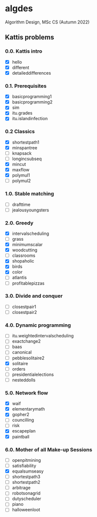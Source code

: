# algdes
Algorithm Design, MSc CS (Autumn 2022)

## Kattis problems
### 0.0. Kattis intro
- [x] hello
- [x] different
- [x] detaileddifferences
### 0.1. Prerequisites
- [x] basicprogramming1
- [x] basicprogramming2
- [x] sim
- [x] itu.grades
- [x] itu.islandinfection
### 0.2 Classics
- [x] shortestpath1
- [x] minspantree
- [ ] knapsack
- [ ] longincsubseq
- [x] mincut
- [x] maxflow
- [x] polymul1
- [ ] polymul2
### 1.0. Stable matching
- [ ] drafttime
- [ ] jealousyoungsters
### 2.0. Greedy
- [x] intervalscheduling
- [ ] grass
- [x] minimumscalar
- [x] woodcutting
- [ ] classrooms
- [x] shopaholic
- [x] birds
- [x] color
- [ ] atlantis
- [ ] profitablepizzas
### 3.0. Divide and conquer
- [ ] closestpair1
- [ ] closestpair2
### 4.0. Dynamic programming
- [ ] itu.weightedintervalscheduling
- [ ] exactchange2
- [ ] baas
- [ ] canonical
- [ ] pebblesolitaire2
- [x] solitaire
- [ ] orders
- [ ] presidentialelections
- [ ] nesteddolls
### 5.0. Network flow
- [x] waif
- [x] elementarymath
- [x] gopher2
- [ ] councilling
- [ ] risk
- [x] escapeplan
- [x] paintball
### 6.0. Mother of all Make-up Sessions
- [ ] openpitmining
- [ ] satisfiability
- [x] equalsumseasy
- [ ] shortestpath3
- [ ] shortestpath2
- [ ] arbitrage
- [ ] robotsonagrid
- [ ] dutyscheduler
- [ ] piano
- [ ] halloweenloot